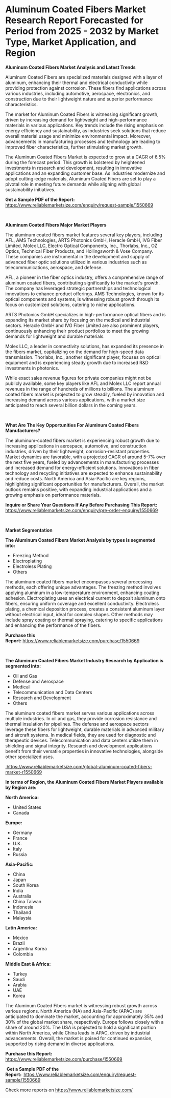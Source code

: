 <p><h1>Aluminum Coated Fibers Market Research Report Forecasted for Period from 2025 -  2032 by Market Type, Market Application, and Region</h1></p><p><strong>Aluminum Coated Fibers Market Analysis and Latest Trends</strong></p>
<p><p>Aluminum Coated Fibers are specialized materials designed with a layer of aluminum, enhancing their thermal and electrical conductivity while providing protection against corrosion. These fibers find applications across various industries, including automotive, aerospace, electronics, and construction due to their lightweight nature and superior performance characteristics. </p><p>The market for Aluminum Coated Fibers is witnessing significant growth, driven by increasing demand for lightweight and high-performance materials in various applications. Key trends include the rising emphasis on energy efficiency and sustainability, as industries seek solutions that reduce overall material usage and minimize environmental impact. Moreover, advancements in manufacturing processes and technology are leading to improved fiber characteristics, further stimulating market growth. </p><p>The Aluminum Coated Fibers Market is expected to grow at a CAGR of 6.5% during the forecast period. This growth is bolstered by heightened investments in research and development, resulting in innovative applications and an expanding customer base. As industries modernize and adopt cutting-edge materials, Aluminum Coated Fibers are set to play a pivotal role in meeting future demands while aligning with global sustainability initiatives.</p></p>
<p><strong>Get a Sample PDF of the Report:&nbsp;</strong> <a href="https://www.reliablemarketsize.com/enquiry/request-sample/1550669?utm_campaign=3101&utm_medium=2&utm_source=Github&utm_content=ia&utm_term=02042025&utm_id=aluminum-coated-fibers">https://www.reliablemarketsize.com/enquiry/request-sample/1550669</a></p>
<p>&nbsp;</p>
<p><strong>Aluminum Coated Fibers Major Market Players</strong></p>
<p><p>The aluminum coated fibers market features several key players, including AFL, AMS Technologies, ARTS Photonics GmbH, Heracle GmbH, IVG Fiber Limited, Molex LLC, Electro Optical Components, Inc., Thorlabs, Inc., OZ Optics, Technical Fiber Products, and Hollingsworth & Vose Company. These companies are instrumental in the development and supply of advanced fiber optic solutions utilized in various industries such as telecommunications, aerospace, and defense.</p><p>AFL, a pioneer in the fiber optics industry, offers a comprehensive range of aluminum coated fibers, contributing significantly to the market's growth. The company has leveraged strategic partnerships and technological innovations to enhance product offerings. AMS Technologies, known for its optical components and systems, is witnessing robust growth through its focus on customized solutions, catering to niche applications.</p><p>ARTS Photonics GmbH specializes in high-performance optical fibers and is expanding its market share by focusing on the medical and industrial sectors. Heracle GmbH and IVG Fiber Limited are also prominent players, continuously enhancing their product portfolios to meet the growing demands for lightweight and durable materials.</p><p>Molex LLC, a leader in connectivity solutions, has expanded its presence in the fibers market, capitalizing on the demand for high-speed data transmission. Thorlabs, Inc., another significant player, focuses on optical equipment and is experiencing steady growth due to increased R&D investments in photonics.</p><p>While exact sales revenue figures for private companies might not be publicly available, some key players like AFL and Molex LLC report annual revenues in the range of hundreds of millions to billions. The aluminum coated fibers market is projected to grow steadily, fueled by innovation and increasing demand across various applications, with a market size anticipated to reach several billion dollars in the coming years.</p></p>
<p>&nbsp;</p>
<p><strong>What Are The Key Opportunities For Aluminum Coated Fibers Manufacturers?</strong></p>
<p><p>The aluminum-coated fibers market is experiencing robust growth due to increasing applications in aerospace, automotive, and construction industries, driven by their lightweight, corrosion-resistant properties. Market dynamics are favorable, with a projected CAGR of around 5-7% over the next five years, fueled by advancements in manufacturing processes and increased demand for energy-efficient solutions. Innovations in fiber technology and recycling initiatives are expected to enhance sustainability and reduce costs. North America and Asia-Pacific are key regions, highlighting significant opportunities for manufacturers. Overall, the market outlook remains positive, with expanding industrial applications and a growing emphasis on performance materials.</p></p>
<p><strong>Inquire or Share Your Questions If Any Before Purchasing This Report:</strong> <a href="https://www.reliablemarketsize.com/enquiry/pre-order-enquiry/1550669?utm_campaign=3101&utm_medium=2&utm_source=Github&utm_content=ia&utm_term=02042025&utm_id=aluminum-coated-fibers">https://www.reliablemarketsize.com/enquiry/pre-order-enquiry/1550669</a></p>
<p>&nbsp;</p>
<p><strong>Market Segmentation</strong></p>
<p><strong>The Aluminum Coated Fibers Market Analysis by types is segmented into:</strong></p>
<p><ul><li>Freezing Method</li><li>Electroplating</li><li>Electroless Plating</li><li>Others</li></ul></p>
<p><p>The aluminum coated fibers market encompasses several processing methods, each offering unique advantages. The freezing method involves applying aluminum in a low-temperature environment, enhancing coating adhesion. Electroplating uses an electrical current to deposit aluminum onto fibers, ensuring uniform coverage and excellent conductivity. Electroless plating, a chemical deposition process, creates a consistent aluminum layer without electrical input, ideal for complex shapes. Other methods may include spray coating or thermal spraying, catering to specific applications and enhancing the performance of the fibers.</p></p>
<p><strong>Purchase this Report:&nbsp;</strong><a href="https://www.reliablemarketsize.com/purchase/1550669?utm_campaign=3101&utm_medium=2&utm_source=Github&utm_content=ia&utm_term=02042025&utm_id=aluminum-coated-fibers">https://www.reliablemarketsize.com/purchase/1550669</a></p>
<p>&nbsp;</p>
<p><strong>The Aluminum Coated Fibers Market Industry Research by Application is segmented into:</strong></p>
<p><ul><li>Oil and Gas</li><li>Defense and Aerospace</li><li>Medical</li><li>Telecommunication and Data Centers</li><li>Research and Development</li><li>Others</li></ul></p>
<p><p>The aluminum coated fibers market serves various applications across multiple industries. In oil and gas, they provide corrosion resistance and thermal insulation for pipelines. The defense and aerospace sectors leverage these fibers for lightweight, durable materials in advanced military and aircraft systems. In medical fields, they are used for diagnostic and therapeutic devices. Telecommunication and data centers utilize them in shielding and signal integrity. Research and development applications benefit from their versatile properties in innovative technologies, alongside other specialized uses.</p></p>
<p><a href="https://www.reliablemarketsize.com/global-aluminum-coated-fibers-market-r1550669?utm_campaign=3101&utm_medium=2&utm_source=Github&utm_content=ia&utm_term=02042025&utm_id=aluminum-coated-fibers">&nbsp;https://www.reliablemarketsize.com/global-aluminum-coated-fibers-market-r1550669</a></p>
<p><strong>In terms of Region, the Aluminum Coated Fibers Market Players available by Region are:</strong></p>
<p>
    <p> <strong> North America: </strong>
        <ul>
            <li>United States</li>
            <li>Canada</li>
        </ul>
        </p> 
    <p> <strong> Europe: </strong>
        <ul>
            <li>Germany</li>
            <li>France</li>
            <li>U.K.</li>
            <li>Italy</li>
            <li>Russia</li>
        </ul>
        </p> 
    <p> <strong> Asia-Pacific: </strong>
        <ul>
            <li>China</li>
            <li>Japan</li>
            <li>South Korea</li>
            <li>India</li>
            <li>Australia</li>
            <li>China Taiwan</li>
            <li>Indonesia</li>
            <li>Thailand</li>
            <li>Malaysia</li>
        </ul>
        </p> 
    <p> <strong> Latin America: </strong>
        <ul>
            <li>Mexico</li>
            <li>Brazil</li>
            <li>Argentina Korea</li>
            <li>Colombia</li>
        </ul>
        </p> 
    <p> <strong> Middle East & Africa: </strong>
        <ul>
            <li>Turkey</li>
            <li>Saudi</li>
            <li>Arabia</li>
            <li>UAE</li>
            <li>Korea</li>
        </ul>
    </p>
    </p>
<p><p>The Aluminum Coated Fibers market is witnessing robust growth across various regions. North America (NA) and Asia-Pacific (APAC) are anticipated to dominate the market, accounting for approximately 35% and 30% of the global market share, respectively. Europe follows closely with a share of around 20%. The USA is projected to hold a significant portion within North America, while China leads in APAC, driven by industrial advancements. Overall, the market is poised for continued expansion, supported by rising demand in diverse applications.</p></p>
<p><strong>Purchase this Report: </strong><a href="https://www.reliablemarketsize.com/purchase/1550669?utm_campaign=3101&utm_medium=2&utm_source=Github&utm_content=ia&utm_term=02042025&utm_id=aluminum-coated-fibers">https://www.reliablemarketsize.com/purchase/1550669</a></p>
<p>&nbsp;<strong>Get a Sample PDF of the Report:&nbsp;&nbsp;</strong><a href="https://www.reliablemarketsize.com/enquiry/request-sample/1550669?utm_campaign=3101&utm_medium=2&utm_source=Github&utm_content=ia&utm_term=02042025&utm_id=aluminum-coated-fibers">https://www.reliablemarketsize.com/enquiry/request-sample/1550669</a></p>
<p><strong></strong></p>
<p>Check more reports on <a href="https://www.reliablemarketsize.com/?utm_campaign=3101&utm_medium=2&utm_source=Github&utm_content=ia&utm_term=02042025&utm_id=aluminum-coated-fibers">https://www.reliablemarketsize.com/</a></p>